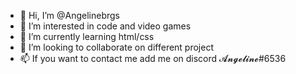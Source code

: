 - 👋 Hi, I’m @Angelinebrgs
- 👀 I’m interested in code and video games
- 🌱 I’m currently learning html/css
- 💞️ I’m looking to collaborate on different project
- 📫 If you want to contact me add me on discord 𝓐𝓷𝓰𝓮𝓵𝓲𝓷𝓮#6536

<!---
Angelinebrgs/Angelinebrgs is a ✨ special ✨ repository because its `README.md` (this file) appears on your GitHub profile.
You can click the Preview link to take a look at your changes.
--->
